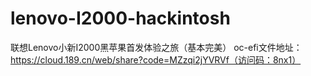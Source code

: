 # lenovo-I2000-hackintosh
联想Lenovo小新I2000黑苹果首发体验之旅（基本完美）
oc-efi文件地址：https://cloud.189.cn/web/share?code=MZzqi2jYVRVf（访问码：8nx1）
